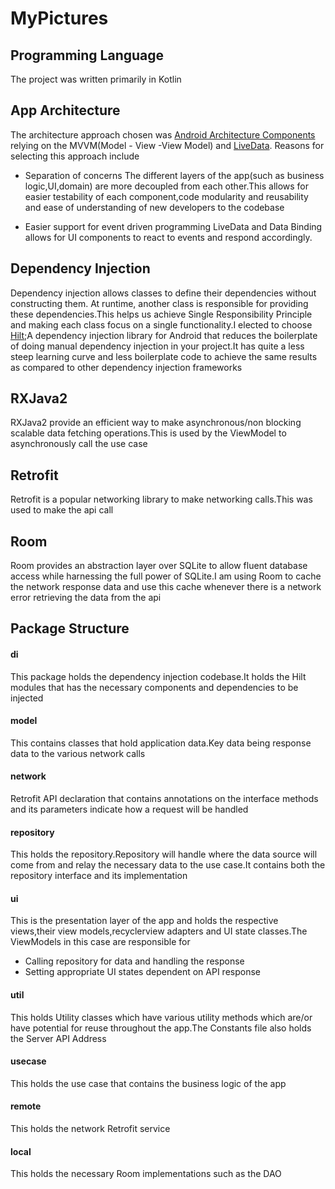 # MyPictures

## Programming Language
The project was written primarily in Kotlin
## App Architecture 
The architecture approach chosen was [Android Architecture Components](https://developer.android.com/jetpack/guide?gclid=Cj0KCQjwgtWDBhDZARIsADEKwgNXH3aKpLvuKhDYfQSfx9Pr9y9NR2ckaCN5EWqOC7UUpvVSRHXX0p0aAltyEALw_wcB&gclsrc=aw.ds) relying on the MVVM(Model - View -View Model) and [LiveData](https://developer.android.com/topic/libraries/architecture/livedata). Reasons for selecting this approach include

- Separation of concerns
 The different layers of the app(such as business logic,UI,domain) are more decoupled from each other.This allows for easier testability of each component,code modularity and reusability and ease of understanding of new developers to the codebase

- Easier support for event driven programming
 LiveData and Data Binding allows for UI components to react to events and respond accordingly.



## Dependency Injection
Dependency injection allows classes to define their dependencies without constructing them. At runtime, another class is responsible for providing these dependencies.This helps us achieve Single Responsibility Principle and making each class focus on a single functionality.I elected to choose [Hilt](https://developer.android.com/training/dependency-injection/hilt-android);A dependency injection library for Android that reduces the boilerplate of doing manual dependency injection in your project.It has quite a less steep learning curve and less boilerplate code to achieve the same results as compared to other dependency injection frameworks

## RXJava2
RXJava2 provide an efficient way to make asynchronous/non blocking scalable data fetching operations.This is used by the ViewModel to asynchronously call the use case
## Retrofit
Retrofit is a popular networking library to make networking calls.This was used to make the api call

## Room
Room provides an abstraction layer over SQLite to allow fluent database access while harnessing the full power of SQLite.I am using Room to cache the network response data and use this cache whenever there is a network error retrieving the data from the api

## Package Structure
#### di 
This package holds the dependency injection codebase.It holds the Hilt modules that has the necessary components and dependencies to be injected
#### model 
This contains classes that hold application data.Key data being  response data to the various network calls
#### network 
Retrofit API declaration that contains annotations on the interface methods and its parameters indicate how a request will be handled
#### repository 
This holds the repository.Repository will handle where the data source will come from and relay the necessary data to the use case.It contains both the repository interface and its implementation
#### ui 
This is the presentation layer of the app and holds the respective views,their view models,recyclerview adapters and UI state classes.The ViewModels in this case are responsible for
- Calling repository for data and handling the response
- Setting appropriate UI states dependent on API response 

#### util
This holds Utility classes which have various utility methods which are/or have potential for reuse throughout the app.The Constants file also holds the Server API  Address
#### usecase
This holds the use case that contains the business logic of the app
#### remote
This holds the network Retrofit service 
#### local
This holds the necessary Room implementations such as the DAO




